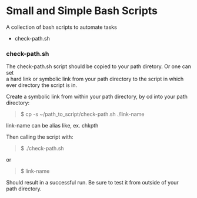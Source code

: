 # Small and Simple Bash Scripts

A collection of bash scripts to automate tasks<br>

+ check-path.sh


### check-path.sh

The check-path.sh script should be copied to your path diretory. Or one can set<br>
a hard link or symbolic link from your path directory to the script in which<br>
ever directory the script is in.<br>

Create a symbolic link from within your path directory, by cd into your path<br>
directory:

> $ cp -s ~/path_to_script/check-path.sh ./link-name

link-name can be alias like, ex. chkpth

Then calling the script with:

> $ ./check-path.sh

or

> $ link-name

Should result in a successful run. Be sure to test it from outside of your<br>
path directory.<br>

